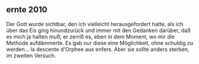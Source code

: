## ernte 2010
Der Gott wurde sichtbar, den ich vielleicht herausgefordert hatte, als ich über das Eis ging hinundzurück und immer mit den Gedanken darüber, daß es mich ja halten muß; er zerriß es, eben in dem Moment, wo mir die Methode aufdämmerte. Es gab nur diese eine Möglichkeit, ohne schuldig zu werden... la descente d&#39;Orphee aux enfers. Aber sie sollte anders sterben, im zweiten Versuch.    
